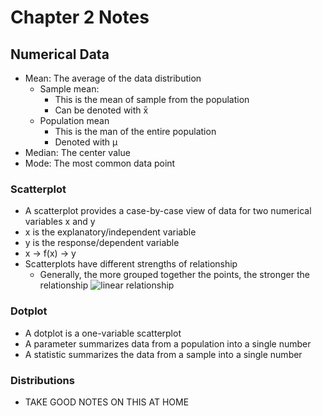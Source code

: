 # Chapter 2 Notes

## Numerical Data

- Mean: The average of the data distribution 
	- Sample mean:
		- This is the mean of sample from the population
		- Can be denoted with x̄
	- Population mean
		- This is the man of the entire population
		- Denoted with µ
- Median: The center value
- Mode: The most common data point


### Scatterplot
- A scatterplot provides a case-by-case view of data for two numerical variables x and y
- x is the explanatory/independent variable	
- y is the response/dependent variable 
- x -> f(x) -> y
- Scatterplots have different strengths of relationship
	-	Generally, the more grouped together the points, the stronger the relationship
![linear relationship](https://codingwithmax.com/wp-content/uploads/2019/11/examples-of-positive-correlations-strength-in-scatter-plot.png)

### Dotplot
- A dotplot is a one-variable scatterplot
- A parameter summarizes data from a population into a single number
- A statistic summarizes the data from a sample into a single number


### Distributions
- TAKE GOOD NOTES ON THIS AT HOME

